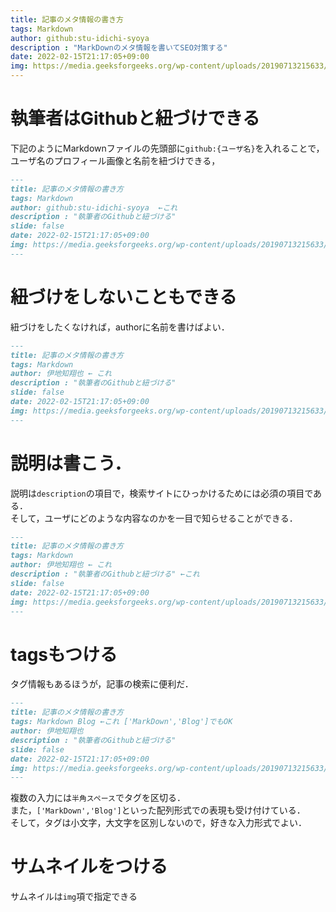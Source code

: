 ```yaml
---
title: 記事のメタ情報の書き方
tags: Markdown
author: github:stu-idichi-syoya  
description : "MarkDownのメタ情報を書いてSEO対策する"
date: 2022-02-15T21:17:05+09:00  
img: https://media.geeksforgeeks.org/wp-content/uploads/20190713215633/python4.png
---  
```


# 執筆者はGithubと紐づけできる    
下記のようにMarkdownファイルの先頭部に`github:{ユーザ名}`を入れることで，ユーザ名のプロフィール画像と名前を紐づけできる，
```markdown  
---
title: 記事のメタ情報の書き方
tags: Markdown
author: github:stu-idichi-syoya  ←これ
description : "執筆者のGithubと紐づける" 
slide: false  
date: 2022-02-15T21:17:05+09:00  
img: https://media.geeksforgeeks.org/wp-content/uploads/20190713215633/python4.png
---
```  
  
# 紐づけをしないこともできる  
紐づけをしたくなければ，authorに名前を書けばよい．   
```markdown    
---
title: 記事のメタ情報の書き方
tags: Markdown
author: 伊地知翔也 ← これ
description : "執筆者のGithubと紐づける"
slide: false  
date: 2022-02-15T21:17:05+09:00  
img: https://media.geeksforgeeks.org/wp-content/uploads/20190713215633/python4.png
---
```  
  
# 説明は書こう．    
説明は`description`の項目で，検索サイトにひっかけるためには必須の項目である．  
そして，ユーザにどのような内容なのかを一目で知らせることができる．
``` markdown      
---
title: 記事のメタ情報の書き方
tags: Markdown
author: 伊地知翔也 ← これ
description : "執筆者のGithubと紐づける" ←これ
slide: false  
date: 2022-02-15T21:17:05+09:00  
img: https://media.geeksforgeeks.org/wp-content/uploads/20190713215633/python4.png
---
```  
  
# tagsもつける  
タグ情報もあるほうが，記事の検索に便利だ．  
``` markdown      
---
title: 記事のメタ情報の書き方
tags: Markdown Blog ←これ ['MarkDown','Blog']でもOK
author: 伊地知翔也 
description : "執筆者のGithubと紐づける" 
slide: false  
date: 2022-02-15T21:17:05+09:00  
img: https://media.geeksforgeeks.org/wp-content/uploads/20190713215633/python4.png
---
```    
複数の入力には`半角スペース`でタグを区切る．    
また，`['MarkDown','Blog']`といった配列形式での表現も受け付けている．  
そして，タグは小文字，大文字を区別しないので，好きな入力形式でよい．  
  
# サムネイルをつける  
サムネイルは`img`項で指定できる  
